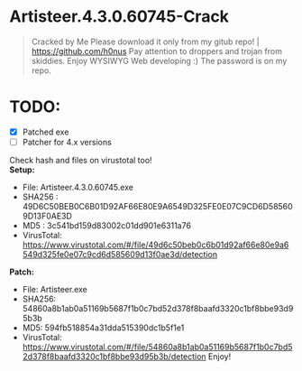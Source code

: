 # Artisteer.4.3.0.60745-Crack
> Cracked by Me
> Please download it only from my gitub repo! |
> https://github.com/h0nus
> Pay attention to droppers and trojan from skiddies.
> Enjoy WYSIWYG Web developing :)
> The password is on my repo.

# TODO:
- [x] Patched exe
- [ ] Patcher for 4.x versions

Check hash and files on virustotal too!<br>
**Setup:**
- File: Artisteer.4.3.0.60745.exe 
- SHA256 : 49D6C50BEB0C6B01D92AF66E80E9A6549D325FE0E07C9CD6D585609D13F0AE3D
- MD5 : 3c541bd159d83002c01dd901e6311a76
- VirusTotal: https://www.virustotal.com/#/file/49d6c50beb0c6b01d92af66e80e9a6549d325fe0e07c9cd6d585609d13f0ae3d/detection


**Patch:**
- File: Artisteer.exe
- SHA256: 54860a8b1ab0a51169b5687f1b0c7bd52d378f8baafd3320c1bf8bbe93d95b3b
- MD5: 594fb518854a31dda515390dc1b5f1e1
- VirusTotal: https://www.virustotal.com/#/file/54860a8b1ab0a51169b5687f1b0c7bd52d378f8baafd3320c1bf8bbe93d95b3b/detection
Enjoy!
